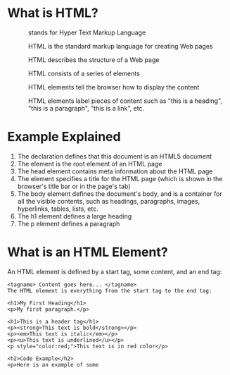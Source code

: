 <!DOCTYPE html>
<html>

<head>
    <title>HTML Notes</title>
</head>

<body>
    <h1> What is HTML?</h1>
    <ul>
        <ol> stands for Hyper Text Markup Language</ol>
        <ol>HTML is the standard markup language for creating Web pages</ol>
        <ol>HTML describes the structure of a Web page</ol>
        <ol>HTML consists of a series of elements</ol>
        <ol>HTML elements tell the browser how to display the content</ol>
        <ol>HTML elements label pieces of content such as "this is a heading", "this is a paragraph", "this is a link",
            etc.</ol>
    </ul>
    <h1>Example Explained</h1>
    <ol>
        <li>The
            <!DOCTYPE html> declaration defines that this document is an HTML5 document
        <li>The <html> element is the root element of an HTML page
        <li>The head element contains meta information about the HTML page
        <li>The element specifies a title for the HTML page (which is shown in the browser's title bar or in the page's
            tab)
        <li>The body element defines the document's body, and is a container for all the visible contents, such as
            headings, paragraphs, images, hyperlinks, tables, lists, etc.
        <li>The h1 element defines a large heading
        <li>The p element defines a paragraph</li>
    </ol>
    <h1>What is an HTML Element?</h1>
    An HTML element is defined by a start tag, some content, and an end tag:

    <tagname> Content goes here... </tagname>
    The HTML element is everything from the start tag to the end tag:

    <h1>My First Heading</h1>
    <p>My first paragraph.</p>

    <h1>This is a header tag</h1>
    <p><strong>This text is bold</strong></p>
    <p><em>This text is italic</em></p>
    <p><u>This text is underlined</u></p>
    <p style="color:red;">This text is in red color</p>

    <h2>Code Example</h2>
    <p>Here is an example of some

</body>

</html>
